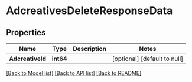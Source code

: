# AdcreativesDeleteResponseData

## Properties
Name | Type | Description | Notes
------------ | ------------- | ------------- | -------------
**AdcreativeId** | **int64** |  | [optional] [default to null]

[[Back to Model list]](../README.md#documentation-for-models) [[Back to API list]](../README.md#documentation-for-api-endpoints) [[Back to README]](../README.md)


